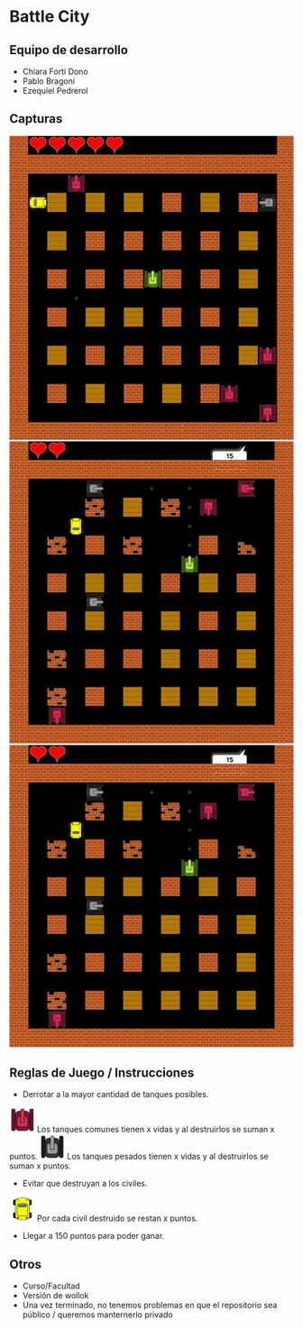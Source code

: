# Battle City

## Equipo de desarrollo

- Chiara Forti Dono
- Pablo Bragoni
- Ezequiel Pedrerol

## Capturas

<img src="assets/screenshot_0.jpg">

<img src="assets/screenshot_1.jpg">

<img src="assets/screenshot_1.jpg">


## Reglas de Juego / Instrucciones


- Derrotar a la mayor cantidad de tanques posibles.

<img src="assets/normal_arriba.png">
Los tanques comunes tienen x vidas y al destruirlos se suman x puntos.


<img src="assets/pesado_arriba.png">
Los tanques pesados tienen x vidas y al destruirlos se suman x puntos.


- Evitar que destruyan a los civiles.


<img src="assets/civil_arriba.png">
Por cada civil destruido se restan x puntos.


- Llegar a 150 puntos para poder ganar.


## Otros

- Curso/Facultad
- Versión de wollok
- Una vez terminado, no tenemos problemas en que el repositorio sea público / queremos manternerlo privado
